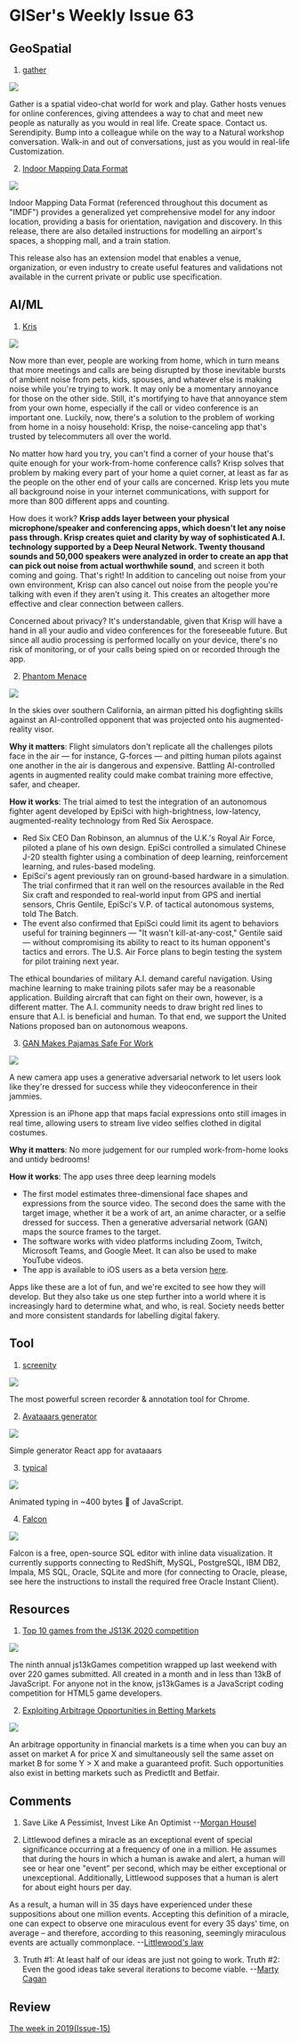 # GISer's Weekly Issue 63

## GeoSpatial

1. [gather](https://gather.town/)

![](https://gather.town/images/site/preview.gif)

Gather is a spatial video-chat world for work and play. Gather hosts venues for online conferences, giving attendees a way to chat and meet new people as naturally as you would in real life. Create space. Contact us. Serendipity. Bump into a colleague while on the way to a Natural workshop conversation. Walk-in and out of conversations, just as you would in real-life Customization.

2. [Indoor Mapping Data Format](https://register.apple.com/resources/imdf/)

![](https://www.patentlyapple.com/.a/6a0120a5580826970c01bb095a0b20970d-800wi)

Indoor Mapping Data Format (referenced throughout this document as "IMDF") provides a generalized yet comprehensive model for any indoor location, providing a basis for orientation, navigation and discovery. In this release, there are also detailed instructions for modelling an airport's spaces, a shopping mall, and a train station.

This release also has an extension model that enables a venue, organization, or even industry to create useful features and validations not available in the current private or public use specification.

## AI/ML

1. [Kris](https://krisp.ai/)

![](https://krisp.ai/wp-content/themes/KrispLight/imgs/tech-img-2.svg)

Now more than ever, people are working from home, which in turn means that more meetings and calls are being disrupted by those inevitable bursts of ambient noise from pets, kids, spouses, and whatever else is making noise while you're trying to work. It may only be a momentary annoyance for those on the other side. Still, it's mortifying to have that annoyance stem from your own home, especially if the call or video conference is an important one. Luckily, now, there's a solution to the problem of working from home in a noisy household: Krisp, the noise-canceling app that's trusted by telecommuters all over the world.

No matter how hard you try, you can't find a corner of your house that's quite enough for your work-from-home conference calls? Krisp solves that problem by making every part of your home a quiet corner, at least as far as the people on the other end of your calls are concerned. Krisp lets you mute all background noise in your internet communications, with support for more than 800 different apps and counting.

How does it work? **Krisp adds layer between your physical microphone/speaker and conferencing apps, which doesn't let any noise pass through. Krisp creates quiet and clarity by way of sophisticated A.I. technology supported by a Deep Neural Network. Twenty thousand sounds and 50,000 speakers were analyzed in order to create an app that can pick out noise from actual worthwhile sound**, and screen it both coming and going. That's right! In addition to canceling out noise from your own environment, Krisp can also cancel out noise from the people you're talking with even if they aren't using it. This creates an altogether more effective and clear connection between callers.

Concerned about privacy? It's understandable, given that Krisp will have a hand in all your audio and video conferences for the foreseeable future. But since all audio processing is performed locally on your device, there's no risk of monitoring, or of your calls being spied on or recorded through the app.

2. [Phantom Menace](https://blog.deeplearning.ai/blog/the-batch-intelligent-agent-vs.-fighter-pilot-gan-for-pajama-zooming-when-ai-goes-wrong-multimodal-learning-for-medicine)

![](https://blog.deeplearning.ai/hubfs/DOGFIGHT.gif)

In the skies over southern California, an airman pitted his dogfighting skills against an AI-controlled opponent that was projected onto his augmented-reality visor.

**Why it matters**: Flight simulators don't replicate all the challenges pilots face in the air — for instance, G-forces — and pitting human pilots against one another in the air is dangerous and expensive. Battling AI-controlled agents in augmented reality could make combat training more effective, safer, and cheaper.

**How it works**: The trial aimed to test the integration of an autonomous fighter agent developed by EpiSci with high-brightness, low-latency, augmented-reality technology from Red Six Aerospace.

- Red Six CEO Dan Robinson, an alumnus of the U.K.'s Royal Air Force, piloted a plane of his own design. EpiSci controlled a simulated Chinese J-20 stealth fighter using a combination of deep learning, reinforcement learning, and rules-based modeling.
- EpiSci's agent previously ran on ground-based hardware in a simulation. The trial confirmed that it ran well on the resources available in the Red Six craft and responded to real-world input from GPS and inertial sensors, Chris Gentile, EpiSci's V.P. of tactical autonomous systems, told The Batch.
- The event also confirmed that EpiSci could limit its agent to behaviors useful for training beginners — "It wasn't kill-at-any-cost," Gentile said — without compromising its ability to react to its human opponent's tactics and errors. The U.S. Air Force plans to begin testing the system for pilot training next year.

The ethical boundaries of military A.I. demand careful navigation. Using machine learning to make training pilots safer may be a reasonable application. Building aircraft that can fight on their own, however, is a different matter. The A.I. community needs to draw bright red lines to ensure that A.I. is beneficial and human. To that end, we support the United Nations proposed ban on autonomous weapons.

3. [GAN Makes Pajamas Safe For Work](https://blog.deeplearning.ai/blog/the-batch-intelligent-agent-vs.-fighter-pilot-gan-for-pajama-zooming-when-ai-goes-wrong-multimodal-learning-for-medicine)

![](<https://blog.deeplearning.ai/hubfs/ezgif.com-gif-maker%20(40).gif>)

A new camera app uses a generative adversarial network to let users look like they're dressed for success while they videoconference in their jammies.

Xpression is an iPhone app that maps facial expressions onto still images in real time, allowing users to stream live video selfies clothed in digital costumes.

**Why it matters**: No more judgement for our rumpled work-from-home looks and untidy bedrooms!

**How it works**: The app uses three deep learning models

- The first model estimates three-dimensional face shapes and expressions from the source video. The second does the same with the target image, whether it be a work of art, an anime character, or a selfie dressed for success. Then a generative adversarial network (GAN) maps the source frames to the target.
- The software works with video platforms including Zoom, Twitch, Microsoft Teams, and Google Meet. It can also be used to make YouTube videos.
- The app is available to iOS users as a beta version [here](https://xpressioncamera.com/).

Apps like these are a lot of fun, and we're excited to see how they will develop. But they also take us one step further into a world where it is increasingly hard to determine what, and who, is real. Society needs better and more consistent standards for labelling digital fakery.

## Tool

1. [screenity](https://github.com/alyssaxuu/screenity)

![](https://camo.githubusercontent.com/2df3304a36460e1d49e8d08acd108a4d8222e73c5366c823eed8c833ec500c33/68747470733a2f2f6d656469612e67697068792e636f6d2f6d656469612f3668633730396e4645596e45747a4949794e2f67697068792e676966)

The most powerful screen recorder & annotation tool for Chrome.

2. [Avataaars generator](https://github.com/fangpenlin/avataaars-generator)

![](https://img.hellogithub.com/hellogithub/50/img/avataaars-generator.png)

Simple generator React app for avataaars

3. [typical](https://github.com/camwiegert/typical)

![](https://repository-images.githubusercontent.com/211405607/1dd6e300-f8b2-11e9-8260-26ad1d49db17)

Animated typing in ~400 bytes 🐡 of JavaScript.

4. [Falcon](https://github.com/plotly/falcon)

![](https://github.com/plotly/falcon-sql-client/raw/master/static/images/falcon_hero.gif)

Falcon is a free, open-source SQL editor with inline data visualization. It currently supports connecting to RedShift, MySQL, PostgreSQL, IBM DB2, Impala, MS SQL, Oracle, SQLite and more (for connecting to Oracle, please, see here the instructions to install the required free Oracle Instant Client).

## Resources

1. [Top 10 games from the JS13K 2020 competition](https://github.blog/2020-10-11-top-ten-games-from-the-js13k-2020-competition/)

![](https://camo.githubusercontent.com/98b904d13e3a4d969dfc6920171ca2560de0381bb688b9300c93f27c7c5d7af5/68747470733a2f2f7777772e77616e67626173652e636f6d2f626c6f67696d672f61737365742f3230323031312f6267323032303131313930362e6a7067s)

The ninth annual js13kGames competition wrapped up last weekend with over 220 games submitted. All created in a month and in less than 13kB of JavaScript. For anyone not in the know, js13kGames is a JavaScript coding competition for HTML5 game developers.

2. [Exploiting Arbitrage Opportunities in Betting Markets](https://computersciencealgorithms.wordpress.com/2020/11/22/exploiting-arbitrage-opportunities-in-betting-markets/)

![](https://computersciencealgorithms.files.wordpress.com/2020/11/predictit-221120.png?w=1024)

An arbitrage opportunity in financial markets is a time when you can buy an asset on market A for price X and simultaneously sell the same asset on market B for some Y > X and make a guaranteed profit.
Such opportunities also exist in betting markets such as PredictIt and Betfair.

## Comments

1.  Save Like A Pessimist, Invest Like An Optimist
    --[Morgan Housel](https://www.collaborativefund.com/blog/save-like-a-pessimist-invest-like-an-optimist/)

2.  Littlewood defines a miracle as an exceptional event of special significance occurring at a frequency of one in a million. He assumes that during the hours in which a human is awake and alert, a human will see or hear one "event" per second, which may be either exceptional or unexceptional. Additionally, Littlewood supposes that a human is alert for about eight hours per day.

As a result, a human will in 35 days have experienced under these suppositions about one million events. Accepting this definition of a miracle, one can expect to observe one miraculous event for every 35 days' time, on average – and therefore, according to this reasoning, seemingly miraculous events are actually commonplace.
--[Littlewood's law](https://en.wikipedia.org/wiki/Littlewood%27s_law)

3. Truth #1: At least half of our ideas are just not going to work. Truth #2: Even the good ideas take several iterations to become viable.
   --[Marty Cagan](https://mgadams.com/the-founders-guide-to-actually-understanding-users-c68feaecac44)

## Review

[The week in 2019(Issue-15)](https://github.com/lkcozy/weekly/blob/master/docs/issue-15.md)
